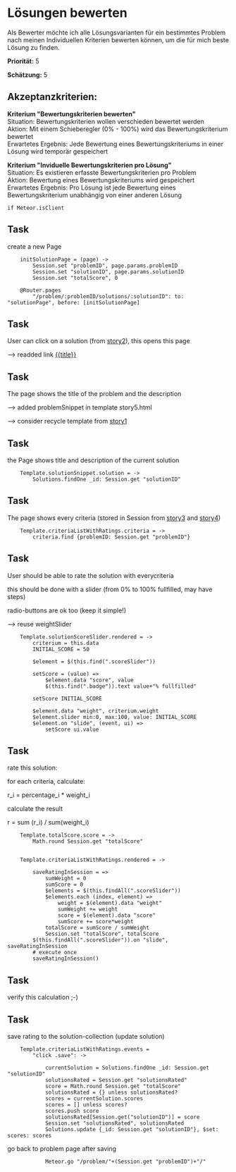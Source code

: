 # Lösungen bewerten


Als Bewerter möchte ich alle Lösungsvarianten für ein bestimmtes Problem nach meinen 
Individuellen Kriterien bewerten können, 
um die für mich beste Lösung zu finden.

**Priorität:** 5

**Schätzung:** 5

## Akzeptanzkriterien:

**Kriterium "Bewertungskriterien bewerten"**<br>
Situation: Bewertungskriterien wollen verschieden bewertet werden<br>
Aktion: Mit einem Schieberegler (0% - 100%) wird das Bewertungskriterium bewertet<br>
Erwartetes Ergebnis: Jede Bewertung eines Bewertungskriteriums in einer Lösung wird temporär gespeichert

**Kriterium "Inviduelle Bewertungskriterien pro Lösung"**<br>
Situation: Es existieren erfasste Bewertungskriterien pro Problem<br>
Aktion: Bewertung eines Bewertungskriteriums wird gespeichert<br>
Erwartetes Ergebnis: Pro Lösung ist jede Bewertung eines Bewertungskriterium unabhängig von einer anderen Lösung


	if Meteor.isClient

## Task

create a new Page 

		initSolutionPage = (page) ->
			Session.set "problemID", page.params.problemID
			Session.set "solutionID", page.params.solutionID
			Session.set "totalScore", 0

		@Router.pages
			"/problem/:problemID/solutions/:solutionID": to: "solutionPage", before: [initSolutionPage]



## Task

User can click on a solution (from [story2](story2.coffee.md)), this opens this page

--> readded link <a href="./solutions/{{_id}}">{{title}}</a>


## Task

The page shows the title of the problem and the description

--> added problemSnippet in template story5.html

--> consider recycle template from [story1](story1.coffee.md)


## Task

the Page shows title and description of the current solution

		Template.solutionSnippet.solution = ->
			Solutions.findOne _id: Session.get "solutionID"


## Task

The page shows every criteria (stored in Session 
from [story3](story3.coffee.md) and [story4](story4.coffee.md))


		Template.criteriaListWithRatings.criteria = ->
			criteria.find {problemID: Session.get "problemID"}


## Task

User should be able to rate the solution with everycriteria

this should be done with a slider (from 0% to 100% fullfilled, may have steps)

radio-buttons are ok too (keep it simple!)

--> reuse weightSlider



		Template.solutionScoreSlider.rendered = ->
			criterium = this.data
			INITIAL_SCORE = 50

			$element = $(this.find(".scoreSlider"))

			setScore = (value) =>
				$element.data "score", value
				$(this.find(".badge")).text value+"% fullfilled"

			setScore INITIAL_SCORE

			$element.data "weight", criterium.weight
			$element.slider min:0, max:100, value: INITIAL_SCORE
			$element.on "slide", (event, ui) =>
				setScore ui.value
				



## Task

rate this solution:

for each criteria, calculate:

r_i = percentage_i * weight_i

calculate the result

r = sum (r_i) / sum(weight_i)

		Template.totalScore.score = -> 
			Math.round Session.get "totalScore"


		Template.criteriaListWithRatings.rendered = ->

			saveRatingInSession = =>
				sumWeight = 0 
				sumScore = 0
				$elements = $(this.findAll(".scoreSlider"))
				$elements.each (index, element) =>
					weight = $(element).data "weight"
					sumWeight += weight
					score = $(element).data "score"
					sumScore += score*weight
				totalScore = sumScore / sumWeight
				Session.set "totalScore", totalScore
			$(this.findAll(".scoreSlider")).on "slide", saveRatingInSession 
			# execute once
			saveRatingInSession()

## Task

verify this calculation ;-)

## Task

save rating to the solution-collection (update solution)

		Template.criteriaListWithRatings.events =
			"click .save": ->

				currentSolution = Solutions.findOne _id: Session.get "solutionID"
				solutionsRated = Session.get "solutionsRated"
				score = Math.round Session.get "totalScore"
				solutionsRated = {} unless solutionsRated?
				scores = currentSolution.scores
				scores = [] unless scores?
				scores.push score
				solutionsRated[Session.get("solutionID")] = score
				Session.set "solutionsRated", solutionsRated
				Solutions.update {_id: Session.get "solutionID"}, $set: scores: scores

go back to problem page after saving

				Meteor.go "/problem/"+(Session.get "problemID")+"/"






